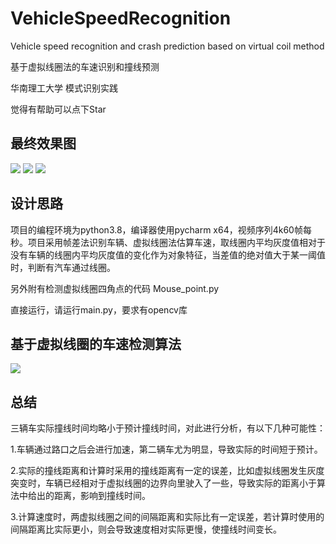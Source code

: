 # VehicleSpeedRecognition
Vehicle speed recognition and crash prediction based on virtual coil method 

基于虚拟线圈法的车速识别和撞线预测

华南理工大学 模式识别实践

觉得有帮助可以点下Star

## 最终效果图
![](E:\Pattern_Recognition\202121018517-王浩宇_第四次模式识别实践\VehicleSpeedRecognition-master\Process_files\result1.png)
![](E:\Pattern_Recognition\202121018517-王浩宇_第四次模式识别实践\VehicleSpeedRecognition-master\Process_files\result2.png)
![](E:\Pattern_Recognition\202121018517-王浩宇_第四次模式识别实践\VehicleSpeedRecognition-master\Process_files\result3.png)

## 设计思路
项目的编程环境为python3.8，编译器使用pycharm x64，视频序列4k60帧每秒。项目采用帧差法识别车辆、虚拟线圈法估算车速，取线圈内平均灰度值相对于没有车辆的线圈内平均灰度值的变化作为对象特征，当差值的绝对值大于某一阈值时，判断有汽车通过线圈。

另外附有检测虚拟线圈四角点的代码 Mouse_point.py

直接运行，请运行main.py，要求有opencv库

## 基于虚拟线圈的车速检测算法
![](E:\Pattern_Recognition\202121018517-王浩宇_第四次模式识别实践\VehicleSpeedRecognition-master\Process_files\result.png)

## 总结
三辆车实际撞线时间均略小于预计撞线时间，对此进行分析，有以下几种可能性：

1.车辆通过路口之后会进行加速，第二辆车尤为明显，导致实际的时间短于预计。

2.实际的撞线距离和计算时采用的撞线距离有一定的误差，比如虚拟线圈发生灰度突变时，车辆已经相对于虚拟线圈的边界向里驶入了一些，导致实际的距离小于算法中给出的距离，影响到撞线时间。

3.计算速度时，两虚拟线圈之间的间隔距离和实际比有一定误差，若计算时使用的间隔距离比实际更小，则会导致速度相对实际更慢，使撞线时间变长。